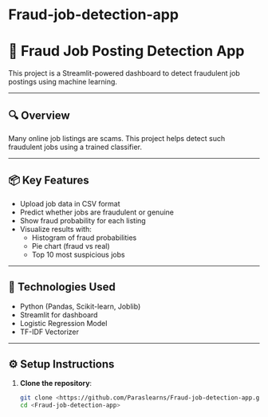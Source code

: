 # Fraud-job-detection-app
# 🚩 Fraud Job Posting Detection App

This project is a Streamlit-powered dashboard to detect fraudulent job postings using machine learning.

---

## 🔍 Overview

Many online job listings are scams. This project helps detect such fraudulent jobs using a trained classifier.

---

## 📦 Key Features

- Upload job data in CSV format
- Predict whether jobs are fraudulent or genuine
- Show fraud probability for each listing
- Visualize results with:
  - Histogram of fraud probabilities
  - Pie chart (fraud vs real)
  - Top 10 most suspicious jobs

---

## 🧠 Technologies Used

- Python (Pandas, Scikit-learn, Joblib)
- Streamlit for dashboard
- Logistic Regression Model
- TF-IDF Vectorizer

---

## ⚙️ Setup Instructions

1. **Clone the repository**:
   ```bash
   git clone <https://github.com/Paraslearns/Fraud-job-detection-app.git>
   cd <Fraud-job-detection-app>
